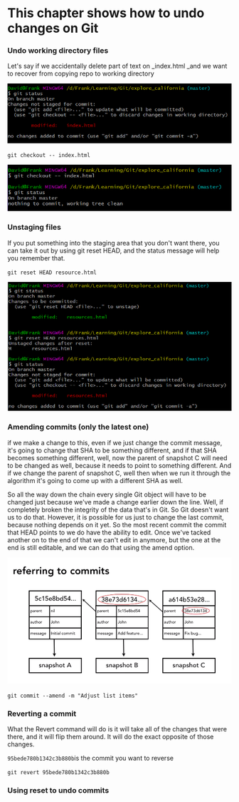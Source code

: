 # This chapter shows how to undo changes on Git

### Undo working directory files

Let's say if we accidentally delete part of text on \_index.html \_and we want to recover from copying repo to working directory

![](/assets/2)

`git checkout -- index.html`

![](/assets/1)

### Unstaging files

If you put something into the staging area that you don't want there, you can take it out by using git reset HEAD, and the status message will help you remember that.

`git reset HEAD resource.html`

![](/assets/3)

### Amending commits \(only the latest one\)

if we make a change to this, even if we just change the commit message, it's going to change that SHA to be something different, and if that SHA becomes something different, well, now the parent of snapshot C will need to be changed as well, because it needs to point to something different. And if we change the parent of snapshot C, well then when we run it through the algorithm it's going to come up with a different SHA as well.

So all the way down the chain every single Git object will have to be changed just because we've made a change earlier down the line. Well, if completely broken the integrity of the data that's in Git. So Git doesn't want us to do that. However, it is possible for us just to change the last commit, because nothing depends on it yet. So the most recent commit the commit that HEAD points to we do have the ability to edit. Once we've tacked another on to the end of that we can't edit in anymore, but the one at the end is still editable, and we can do that using the amend option.

![](/assets/4)

`git commit --amend -m "Adjust list items"`

### Reverting a commit

What the Revert command will do is it will take all of the changes that were there, and it will flip them around. It will do the exact opposite of those changes.

`95bede780b1342c3b880b`is the commit you want to reverse

`git revert 95bede780b1342c3b880b`



### Using reset to undo commits





